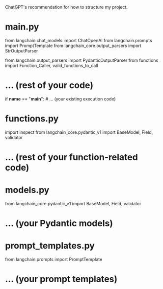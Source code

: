 ChatGPT's recommendation for how to structure my project.

# main.py
from langchain.chat_models import ChatOpenAI
from langchain.prompts import PromptTemplate
from langchain_core.output_parsers import StrOutputParser

from langchain.output_parsers import PydanticOutputParser
from functions import Function_Caller, valid_functions_to_call

# ... (rest of your code)

if __name__ == "__main__":
    # ... (your existing execution code)

# functions.py
import inspect
from langchain_core.pydantic_v1 import BaseModel, Field, validator

# ... (rest of your function-related code)

# models.py
from langchain_core.pydantic_v1 import BaseModel, Field, validator

# ... (your Pydantic models)

# prompt_templates.py
from langchain.prompts import PromptTemplate

# ... (your prompt templates)
